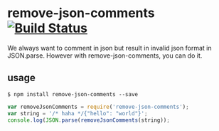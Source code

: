 # remove-json-comments [![Build Status](https://travis-ci.org/git-patrickliu/remove-json-comments.svg?branch=master)](https://travis-ci.org/git-patrickliu/remove-json-comments/)
We always want to comment in json but result in invalid json format in JSON.parse. However with remove-json-comments, you can do it.

## usage

```
$ npm install remove-json-comments --save
```

```javascript
var removeJsonComments = require('remove-json-comments');
var string = '/* haha */{"hello": "world"}';
console.log(JSON.parse(removeJsonComments(string));
```


